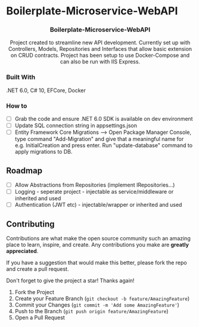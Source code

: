 # Boilerplate-Microservice-WebAPI
<div id="top"></div>
<!--
*** Thanks for checking out the Microservice API boilerplate. Feel free to fork and contribute once repo has been made public ***
-->
<h3 align="center">Boilerplate-Microservice-WebAPI</h3>

  <p align="center">
    Project created to streamline new API development. 
    Currently set up with Controllers, Models, Repositories and Interfaces that allow basic extension on CRUD contracts.
    Project has been setup to use Docker-Compose and can also be run with IIS Express. 
  </p>
</div>

### Built With

.NET 6.0,
C# 10,
EFCore,
Docker

### How to

- [ ] Grab the code and ensure .NET 6.0 SDK is available on dev environment
- [ ] Update SQL connection string in appsettings.json
- [ ] Entity Framework Core Migrations --> Open Package Manager Console, type command "Add-Migration" and give that a meaningful name for e.g. InitialCreation and      press enter. Run "update-database" command to apply migrations to DB. 

<!-- ROADMAP -->
## Roadmap

- [ ] Allow Abstractions from Repositories (implement IRepositories...)
- [ ] Logging - seperate project - injectable as service/middleware or inherited and used
- [ ] Authentication (JWT etc) - injectable/wrapper or inherited and used

<!-- CONTRIBUTING -->
## Contributing

Contributions are what make the open source community such an amazing place to learn, inspire, and create. Any contributions you make are **greatly appreciated**.

If you have a suggestion that would make this better, please fork the repo and create a pull request. 

Don't forget to give the project a star! Thanks again!

1. Fork the Project
2. Create your Feature Branch (`git checkout -b feature/AmazingFeature`)
3. Commit your Changes (`git commit -m 'Add some AmazingFeature'`)
4. Push to the Branch (`git push origin feature/AmazingFeature`)
5. Open a Pull Request


